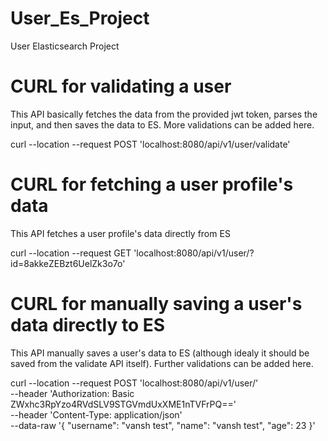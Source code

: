 # User_Es_Project
User Elasticsearch Project

# CURL for validating a user
This API basically fetches the data from the provided jwt token, parses the input, and then saves the data to ES. More validations can be added here. 

curl --location --request POST 'localhost:8080/api/v1/user/validate'

# CURL for fetching a user profile's data
This API fetches a user profile's data directly from ES

curl --location --request GET 'localhost:8080/api/v1/user/?id=8akkeZEBzt6UelZk3o7o'

# CURL for manually saving a user's data directly to ES 
This API manually saves a user's data to ES (although idealy it should be saved from the validate API itself). Further validations can be added here. 

curl --location --request POST 'localhost:8080/api/v1/user/' \
--header 'Authorization: Basic ZWxhc3RpYzo4RVdSLV9STGVmdUxXME1nTVFrPQ==' \
--header 'Content-Type: application/json' \
--data-raw '{
    "username": "vansh test",
    "name": "vansh test",
    "age": 23
}'
